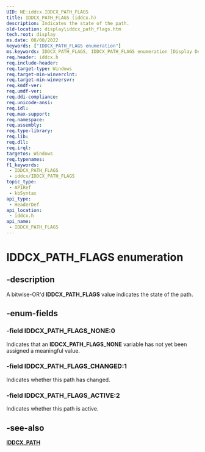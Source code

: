 ```yaml
---
UID: NE:iddcx.IDDCX_PATH_FLAGS
title: IDDCX_PATH_FLAGS (iddcx.h)
description: Indicates the state of the path.
old-location: display\iddcx_path_flags.htm
tech.root: display
ms.date: 08/08/2022
keywords: ["IDDCX_PATH_FLAGS enumeration"]
ms.keywords: IDDCX_PATH_FLAGS, IDDCX_PATH_FLAGS enumeration [Display Devices], IDDCX_PATH_FLAGS_ACTIVE, IDDCX_PATH_FLAGS_CHANGED, IDDCX_PATH_FLAGS_NONE, display.iddcx_path_flags, iddcx/IDDCX_PATH_FLAGS, iddcx/IDDCX_PATH_FLAGS_ACTIVE, iddcx/IDDCX_PATH_FLAGS_CHANGED, iddcx/IDDCX_PATH_FLAGS_NONE
req.header: iddcx.h
req.include-header: 
req.target-type: Windows
req.target-min-winverclnt: 
req.target-min-winversvr: 
req.kmdf-ver: 
req.umdf-ver: 
req.ddi-compliance: 
req.unicode-ansi: 
req.idl: 
req.max-support: 
req.namespace: 
req.assembly: 
req.type-library: 
req.lib: 
req.dll: 
req.irql: 
targetos: Windows
req.typenames: 
f1_keywords:
 - IDDCX_PATH_FLAGS
 - iddcx/IDDCX_PATH_FLAGS
topic_type:
 - APIRef
 - kbSyntax
api_type:
 - HeaderDef
api_location:
 - iddcx.h
api_name:
 - IDDCX_PATH_FLAGS
---
```


# IDDCX_PATH_FLAGS enumeration

## -description

A bitwise-OR'd **IDDCX_PATH_FLAGS** value indicates the state of the path.

## -enum-fields

### -field IDDCX_PATH_FLAGS_NONE:0

Indicates that an **IDDCX_PATH_FLAGS_NONE** variable has not yet been assigned a meaningful value.

### -field IDDCX_PATH_FLAGS_CHANGED:1

Indicates whether this path has changed.

### -field IDDCX_PATH_FLAGS_ACTIVE:2

Indicates whether this path is active.

## -see-also

[**IDDCX_PATH**](ns-iddcx-iddcx_path.md)
